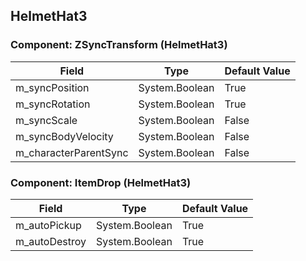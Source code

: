 ## HelmetHat3

### Component: ZSyncTransform (HelmetHat3)

|Field|Type|Default Value|
|-----|----|-------------|
|m_syncPosition|System.Boolean|True|
|m_syncRotation|System.Boolean|True|
|m_syncScale|System.Boolean|False|
|m_syncBodyVelocity|System.Boolean|False|
|m_characterParentSync|System.Boolean|False|

### Component: ItemDrop (HelmetHat3)

|Field|Type|Default Value|
|-----|----|-------------|
|m_autoPickup|System.Boolean|True|
|m_autoDestroy|System.Boolean|True|

